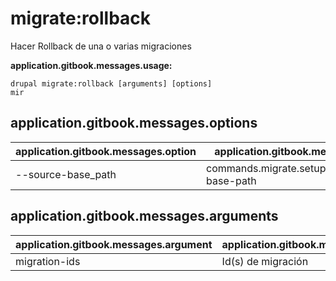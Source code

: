 # migrate:rollback
Hacer Rollback de una o varias migraciones

**application.gitbook.messages.usage:**
```
drupal migrate:rollback [arguments] [options]
mir
```

## application.gitbook.messages.options
application.gitbook.messages.option | application.gitbook.messages.details
-------|-------------
--source-base_path | commands.migrate.setup.options.source-base-path

## application.gitbook.messages.arguments
application.gitbook.messages.argument | application.gitbook.messages.details
---------|-------------
migration-ids | Id(s) de migración
